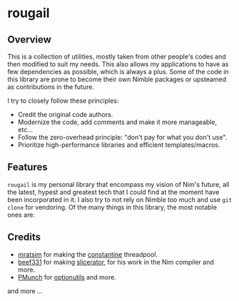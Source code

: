 # rougail

## Overview

This is a collection of utilities, mostly taken from other people's codes and then modified to suit my needs. This also allows my applications to have as few dependencies as possible, which is always a plus. Some of the code in this library are prone to become their own Nimble packages or upsteamed as contributions in the future.

I try to closely follow these principles: 

- Credit the original code authors.
- Modernize the code, add comments and make it more manageable, etc...
- Follow the zero-overhead principle: "don't pay for what you don't use". 
- Prioritize high-performance libraries and efficient templates/macros.

## Features

`rougail` is my personal library that encompass my vision of Nim's future, all the latest, hypest and greatest tech that I could find at the moment have been incorporated in it.
I also try to not rely on Nimble too much and use `git clone` for vendoring. Of the many things in this library, the most notable ones are:


## Credits

- [mratsim](https://github.com/mratsim) for making the [constantine](https://github.com/mratsim/constantine) threadpool.
- [beef331](https://github.com/beef331) for making [slicerator](https://github.com/beef331/slicerator), for his work in the Nim compiler and more.
- [PMunch](https://github.com/PMunch/) for [optionutils](https://github.com/PMunch/nim-optionsutils) and more.

and more ...
